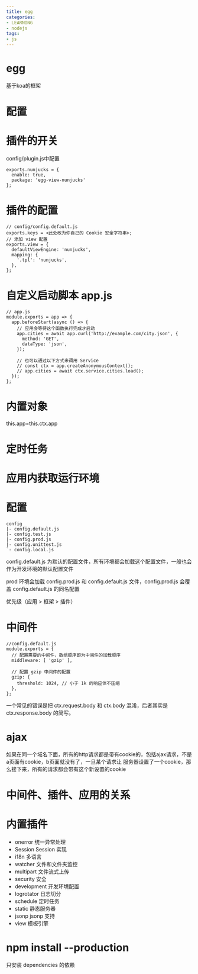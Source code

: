 ```yaml
---
title: egg
categories: 
- LEARNING
- nodejs
tags:
- js
---
```


# egg
基于koa的框架

# 配置



# 插件的开关
config/plugin.js中配置
```
exports.nunjucks = {
  enable: true,
  package: 'egg-view-nunjucks'
};
```
# 插件的配置
```
// config/config.default.js
exports.keys = <此处改为你自己的 Cookie 安全字符串>;
// 添加 view 配置
exports.view = {
  defaultViewEngine: 'nunjucks',
  mapping: {
    '.tpl': 'nunjucks',
  },
};
```
# 自定义启动脚本 app.js

```
// app.js
module.exports = app => {
  app.beforeStart(async () => {
    // 应用会等待这个函数执行完成才启动
    app.cities = await app.curl('http://example.com/city.json', {
      method: 'GET',
      dataType: 'json',
    });

    // 也可以通过以下方式来调用 Service
    // const ctx = app.createAnonymousContext();
    // app.cities = await ctx.service.cities.load();
  });
};
```

# 内置对象
this.app=this.ctx.app


# 定时任务


# 应用内获取运行环境

# 配置

```
config
|- config.default.js
|- config.test.js
|- config.prod.js
|- config.unittest.js
`- config.local.js

```

config.default.js 为默认的配置文件，所有环境都会加载这个配置文件，一般也会作为开发环境的默认配置文件


prod 环境会加载 config.prod.js 和 config.default.js 文件，config.prod.js 会覆盖 config.default.js 的同名配置


优先级（应用 > 框架 > 插件）


# 中间件
```
//config.default.js
module.exports = {
  // 配置需要的中间件，数组顺序即为中间件的加载顺序
  middleware: [ 'gzip' ],

  // 配置 gzip 中间件的配置
  gzip: {
    threshold: 1024, // 小于 1k 的响应体不压缩
  },
};
```




一个常见的错误是把 ctx.request.body 和 ctx.body 混淆，后者其实是 ctx.response.body 的简写。


# ajax
如果在同一个域名下面，所有的http请求都是带有cookie的，包括ajax请求，不是a页面有cookie，b页面就没有了，一旦某个请求让
服务器设置了一个cookie，那么接下来，所有的请求都会带有这个新设置的cookie


# 中间件、插件、应用的关系

# 内置插件
- onerror 统一异常处理
- Session Session 实现
- i18n 多语言
- watcher 文件和文件夹监控
- multipart 文件流式上传
- security 安全
- development 开发环境配置
- logrotator 日志切分
- schedule 定时任务
- static 静态服务器
- jsonp jsonp 支持
- view 模板引擎



# npm install --production
只安装 dependencies 的依赖